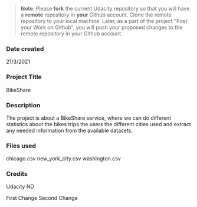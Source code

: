 >**Note**: Please **fork** the current Udacity repository so that you will have a **remote** repository in **your** Github account. Clone the remote repository to your local machine. Later, as a part of the project "Post your Work on Github", you will push your proposed changes to the remote repository in your Github account.

### Date created
21/3/2021

### Project Title
BikeShare

### Description
The project is about a BikeShare service, where we can do different statistics about the bikes trips the users 
the different cities used and extract any needed information from the available datasets. 

### Files used
chicago.csv
new_york_city.csv
washington.csv

### Credits
Udacity ND

First Change
Second Change


